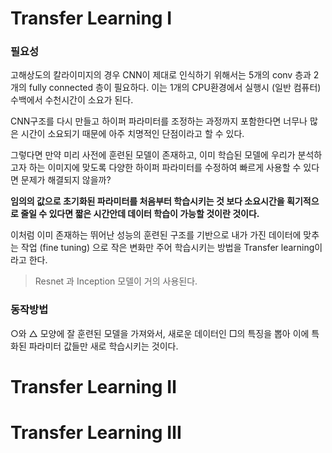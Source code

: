 # Transfer Learning Ⅰ

### 필요성

고해상도의 칼라이미지의 경우 CNN이 제대로 인식하기 위해서는 5개의 conv 층과 2개의 fully connected 층이 필요하다. 이는 1개의 CPU환경에서 실행시 (일반 컴퓨터)  수백에서 수천시간이 소요가 된다. 

CNN구조를 다시 만들고 하이퍼 파라미터를 조정하는 과정까지 포함한다면 너무나 많은 시간이 소요되기 때문에 아주 치명적인 단점이라고 할 수 있다. 

그렇다면 만약 미리 사전에 훈련된 모델이 존재하고, 이미 학습된 모델에 우리가 분석하고자 하는 이미지에 맞도록 다양한 하이퍼 파라미터를 수정하여 빠르게 사용할 수 있다면 문제가 해결되지 않을까?

**임의의 값으로 초기화된 파라미터를 처음부터 학습시키는 것 보다 소요시간을 획기적으로 줄일 수 있다면 짧은 시간안데 데이터 학습이 가능할 것이란 것이다.**

이처럼 이미 존재하는 뛰어난 성능의 훈련된 구조를 기반으로 내가 가진 데이터에 맞추는 작업 (fine tuning) 으로 작은 변화만 주어 학습시키는 방법을 Transfer learning이라고 한다.

> Resnet 과 Inception 모델이 거의 사용된다.

### 동작방법

○와 △ 모양에 잘 훈련된 모델을 가져와서, 새로운 데이터인 □의 특징을 뽑아 이에 특화된 파라미터 값들만 새로 학습시키는 것이다.

# Transfer Learning Ⅱ

# Transfer Learning Ⅲ

